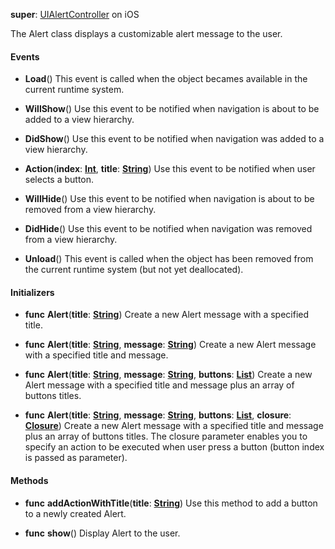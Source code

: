 **super**: [UIAlertController](UIAlertController.md) on iOS

The Alert class displays a customizable alert message to the user.

#### Events

* **Load**()
This event is called when the object becames available in the current runtime system.

* **WillShow**()
Use this event to be notified when navigation is about to be added to a view hierarchy.

* **DidShow**()
Use this event to be notified when navigation was added to a view hierarchy.

* **Action**(**index**: <strong>[Int](../gravity/types.md)</strong>, **title**: <strong>[String](../gravity/types.md)</strong>)
Use this event to be notified when user selects a button.

* **WillHide**()
Use this event to be notified when navigation is about to be removed from a view hierarchy.

* **DidHide**()
Use this event to be notified when navigation was removed from a view hierarchy.

* **Unload**()
This event is called when the object has been removed from the current runtime system (but not yet deallocated).



#### Initializers

* **func** **Alert**(**title**: <strong>[String](../gravity/types.md)</strong>)
Create a new Alert message with a specified title.

* **func** **Alert**(**title**: <strong>[String](../gravity/types.md)</strong>, **message**: <strong>[String](../gravity/types.md)</strong>)
Create a new Alert message with a specified title and message.

* **func** **Alert**(**title**: <strong>[String](../gravity/types.md)</strong>, **message**: <strong>[String](../gravity/types.md)</strong>, **buttons**: <strong>[List](../gravity/lists.md)</strong>)
Create a new Alert message with a specified title and message plus an array of buttons titles.

* **func** **Alert**(**title**: <strong>[String](../gravity/types.md)</strong>, **message**: <strong>[String](../gravity/types.md)</strong>, **buttons**: <strong>[List](../gravity/lists.md)</strong>, **closure**: <strong>[Closure](../gravity/closures.md)</strong>)
Create a new Alert message with a specified title and message plus an array of buttons titles. The closure parameter enables you to specify an action to be executed when user press a button (button index is passed as parameter).



#### Methods

* **func** **addActionWithTitle**(**title**: <strong>[String](../gravity/types.md)</strong>)
Use this method to add a button to a newly created Alert.

* **func** **show**()
Display Alert to the user.





